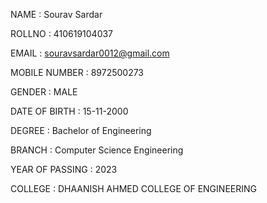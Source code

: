 NAME : Sourav Sardar

ROLLNO : 410619104037

EMAIL : souravsardar0012@gmail.com

MOBILE NUMBER : 8972500273

GENDER : MALE

DATE OF BIRTH : 15-11-2000

DEGREE : Bachelor of Engineering

BRANCH : Computer Science Engineering

YEAR OF PASSING : 2023

COLLEGE : DHAANISH AHMED COLLEGE OF ENGINEERING
